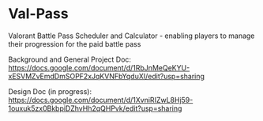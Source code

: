 # Val-Pass
Valorant Battle Pass Scheduler and Calculator - enabling players to manage their progression for the paid battle pass

Background and General Project Doc:
https://docs.google.com/document/d/1RbJnMeQeKYU-xESVMZvEmdDmSOPF2xJqKVNFbYqduXI/edit?usp=sharing

Design Doc (in progress):
https://docs.google.com/document/d/1XvniRIZwL8Hj59-1ouxuk5zx0BkbpiDZhvHh2qQHPvk/edit?usp=sharing
